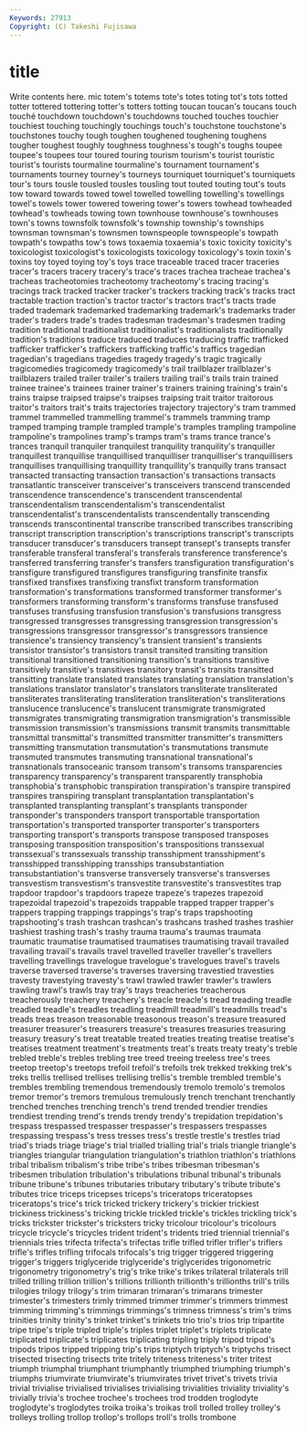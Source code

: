 ```yaml
---
Keywords: 27913 
Copyright: (C) Takeshi Fujisawa
---
```


# title

Write contents here.
mic totem's totems tote's totes toting tot's tots
totted totter tottered tottering totter's totters totting toucan toucan's toucans
touch touché touchdown touchdown's touchdowns touched touches touchier touchiest touching
touchingly touchings touch's touchstone touchstone's touchstones touchy tough toughen toughened
toughening toughens tougher toughest toughly toughness toughness's tough's toughs toupee
toupee's toupees tour toured touring tourism tourism's tourist touristic tourist's
tourists tourmaline tourmaline's tournament tournament's tournaments tourney tourney's tourneys tourniquet
tourniquet's tourniquets tour's tours tousle tousled tousles tousling tout touted
touting tout's touts tow toward towards towed towel towelled towelling
towelling's towellings towel's towels tower towered towering tower's towers towhead
towheaded towhead's towheads towing town townhouse townhouse's townhouses town's towns
townsfolk townsfolk's township township's townships townsman townsman's townsmen townspeople townspeople's
towpath towpath's towpaths tow's tows toxaemia toxaemia's toxic toxicity toxicity's
toxicologist toxicologist's toxicologists toxicology toxicology's toxin toxin's toxins toy toyed
toying toy's toys trace traceable traced tracer traceries tracer's tracers
tracery tracery's trace's traces trachea tracheae trachea's tracheas tracheotomies tracheotomy
tracheotomy's tracing tracing's tracings track tracked tracker tracker's trackers tracking
track's tracks tract tractable traction traction's tractor tractor's tractors tract's
tracts trade traded trademark trademarked trademarking trademark's trademarks trader trader's
traders trade's trades tradesman tradesman's tradesmen trading tradition traditional traditionalist
traditionalist's traditionalists traditionally tradition's traditions traduce traduced traduces traducing traffic
trafficked trafficker trafficker's traffickers trafficking traffic's traffics tragedian tragedian's tragedians
tragedies tragedy tragedy's tragic tragically tragicomedies tragicomedy tragicomedy's trail trailblazer
trailblazer's trailblazers trailed trailer trailer's trailers trailing trail's trails train
trained trainee trainee's trainees trainer trainer's trainers training training's train's
trains traipse traipsed traipse's traipses traipsing trait traitor traitorous traitor's
traitors trait's traits trajectories trajectory trajectory's tram trammed trammel trammelled
trammelling trammel's trammels tramming tramp tramped tramping trample trampled trample's
tramples trampling trampoline trampoline's trampolines tramp's tramps tram's trams trance
trance's trances tranquil tranquiler tranquilest tranquility tranquility's tranquiller tranquillest tranquillise
tranquillised tranquilliser tranquilliser's tranquillisers tranquillises tranquillising tranquillity tranquillity's tranquilly trans
transact transacted transacting transaction transaction's transactions transacts transatlantic transceiver transceiver's
transceivers transcend transcended transcendence transcendence's transcendent transcendental transcendentalism transcendentalism's transcendentalist
transcendentalist's transcendentalists transcendentally transcending transcends transcontinental transcribe transcribed transcribes transcribing
transcript transcription transcription's transcriptions transcript's transcripts transducer transducer's transducers transept
transept's transepts transfer transferable transferal transferal's transferals transference transference's transferred
transferring transfer's transfers transfiguration transfiguration's transfigure transfigured transfigures transfiguring transfinite
transfix transfixed transfixes transfixing transfixt transform transformation transformation's transformations transformed
transformer transformer's transformers transforming transform's transforms transfuse transfused transfuses transfusing
transfusion transfusion's transfusions transgress transgressed transgresses transgressing transgression transgression's transgressions
transgressor transgressor's transgressors transience transience's transiency transiency's transient transient's transients
transistor transistor's transistors transit transited transiting transition transitional transitioned transitioning
transition's transitions transitive transitively transitive's transitives transitory transit's transits transitted
transitting translate translated translates translating translation translation's translations translator translator's
translators transliterate transliterated transliterates transliterating transliteration transliteration's transliterations translucence translucence's
translucent transmigrate transmigrated transmigrates transmigrating transmigration transmigration's transmissible transmission transmission's
transmissions transmit transmits transmittable transmittal transmittal's transmitted transmitter transmitter's transmitters
transmitting transmutation transmutation's transmutations transmute transmuted transmutes transmuting transnational transnational's
transnationals transoceanic transom transom's transoms transparencies transparency transparency's transparent transparently
transphobia transphobia's transphobic transpiration transpiration's transpire transpired transpires transpiring transplant
transplantation transplantation's transplanted transplanting transplant's transplants transponder transponder's transponders transport
transportable transportation transportation's transported transporter transporter's transporters transporting transport's transports
transpose transposed transposes transposing transposition transposition's transpositions transsexual transsexual's transsexuals
transship transshipment transshipment's transshipped transshipping transships transubstantiation transubstantiation's transverse transversely
transverse's transverses transvestism transvestism's transvestite transvestite's transvestites trap trapdoor trapdoor's
trapdoors trapeze trapeze's trapezes trapezoid trapezoidal trapezoid's trapezoids trappable trapped
trapper trapper's trappers trapping trappings trappings's trap's traps trapshooting trapshooting's
trash trashcan trashcan's trashcans trashed trashes trashier trashiest trashing trash's
trashy trauma trauma's traumas traumata traumatic traumatise traumatised traumatises traumatising
travail travailed travailing travail's travails travel travelled traveller traveller's travellers
travelling travellings travelogue travelogue's travelogues travel's travels traverse traversed traverse's
traverses traversing travestied travesties travesty travestying travesty's trawl trawled trawler
trawler's trawlers trawling trawl's trawls tray tray's trays treacheries treacherous
treacherously treachery treachery's treacle treacle's tread treading treadle treadled treadle's
treadles treadling treadmill treadmill's treadmills tread's treads treas treason treasonable
treasonous treason's treasure treasured treasurer treasurer's treasurers treasure's treasures treasuries
treasuring treasury treasury's treat treatable treated treaties treating treatise treatise's
treatises treatment treatment's treatments treat's treats treaty treaty's treble trebled
treble's trebles trebling tree treed treeing treeless tree's trees treetop
treetop's treetops trefoil trefoil's trefoils trek trekked trekking trek's treks
trellis trellised trellises trellising trellis's tremble trembled tremble's trembles trembling
tremendous tremendously tremolo tremolo's tremolos tremor tremor's tremors tremulous tremulously
trench trenchant trenchantly trenched trenches trenching trench's trend trended trendier
trendies trendiest trending trend's trends trendy trendy's trepidation trepidation's trespass
trespassed trespasser trespasser's trespassers trespasses trespassing trespass's tress tresses tress's
trestle trestle's trestles triad triad's triads triage triage's trial trialled
trialling trial's trials triangle triangle's triangles triangular triangulation triangulation's triathlon
triathlon's triathlons tribal tribalism tribalism's tribe tribe's tribes tribesman tribesman's
tribesmen tribulation tribulation's tribulations tribunal tribunal's tribunals tribune tribune's tribunes
tributaries tributary tributary's tribute tribute's tributes trice triceps tricepses triceps's
triceratops triceratopses triceratops's trice's trick tricked trickery trickery's trickier trickiest
trickiness trickiness's tricking trickle trickled trickle's trickles trickling trick's tricks
trickster trickster's tricksters tricky tricolour tricolour's tricolours tricycle tricycle's tricycles
trident trident's tridents tried triennial triennial's triennials tries trifecta trifecta's
trifectas trifle trifled trifler trifler's triflers trifle's trifles trifling trifocals
trifocals's trig trigger triggered triggering trigger's triggers triglyceride triglyceride's triglycerides
trigonometric trigonometry trigonometry's trig's trike trike's trikes trilateral trilaterals trill
trilled trilling trillion trillion's trillions trillionth trillionth's trillionths trill's trills
trilogies trilogy trilogy's trim trimaran trimaran's trimarans trimester trimester's trimesters
trimly trimmed trimmer trimmer's trimmers trimmest trimming trimming's trimmings trimmings's
trimness trimness's trim's trims trinities trinity trinity's trinket trinket's trinkets
trio trio's trios trip tripartite tripe tripe's triple tripled triple's
triples triplet triplet's triplets triplicate triplicated triplicate's triplicates triplicating tripling
triply tripod tripod's tripods tripos tripped tripping trip's trips triptych
triptych's triptychs trisect trisected trisecting trisects trite tritely triteness triteness's
triter tritest triumph triumphal triumphant triumphantly triumphed triumphing triumph's triumphs
triumvirate triumvirate's triumvirates trivet trivet's trivets trivia trivial trivialise trivialised
trivialises trivialising trivialities triviality triviality's trivially trivia's trochee trochee's trochees
trod trodden troglodyte troglodyte's troglodytes troika troika's troikas troll trolled
trolley trolley's trolleys trolling trollop trollop's trollops troll's trolls trombone
